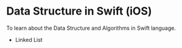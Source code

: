 # Data Structure in Swift (iOS)

To learn about the Data Structure and Algorithms in Swift language.

* Linked List
